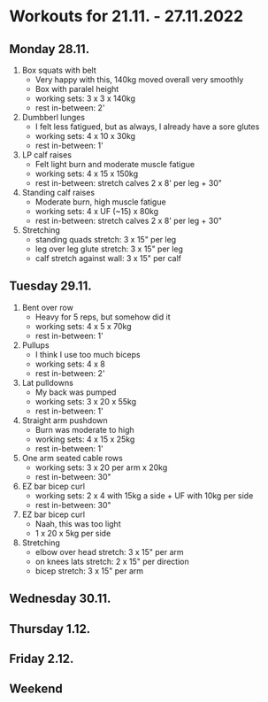 # Workouts for 21.11. - 27.11.2022

## Monday 28.11.

1. Box squats with belt
   - Very happy with this, 140kg moved overall very smoothly
   - Box with paralel height
   - working sets: 3 x 3 x 140kg
   - rest in-between: 2'
2. Dumbberl lunges
   - I felt less fatigued, but as always, I already have a sore glutes
   - working sets: 4 x 10 x 30kg
   - rest in-between: 1'
3. LP calf raises
   - Felt light burn and moderate muscle fatigue
   - working sets: 4 x 15 x 150kg
   - rest in-between: stretch calves 2 x 8' per leg + 30"
4. Standing calf raises
   - Moderate burn, high muscle fatigue
   - working sets: 4 x UF (~15) x 80kg
   - rest in-between: stretch calves 2 x 8' per leg + 30"
5. Stretching
   - standing quads stretch: 3 x 15" per leg
   - leg over leg glute stretch: 3 x 15" per leg
   - calf stretch against wall: 3 x 15" per calf

## Tuesday 29.11.

1. Bent over row
   - Heavy for 5 reps, but somehow did it
   - working sets: 4 x 5 x 70kg
   - rest in-between: 1'
2. Pullups
   - I think I use too much biceps
   - working sets: 4 x 8
   - rest in-between: 2'
3. Lat pulldowns
   - My back was pumped
   - working sets: 3 x 20 x 55kg
   - rest in-between: 1'
4. Straight arm pushdown
   - Burn was moderate to high
   - working sets: 4 x 15 x 25kg
   - rest in-between: 1'
5. One arm seated cable rows
   - working sets: 3 x 20 per arm x 20kg
   - rest in-between: 30"
6. EZ bar bicep curl
   - working sets: 2 x 4 with 15kg a side + UF with 10kg per side
   - rest in-between: 30"
7. EZ bar bicep curl
   - Naah, this was too light
   - 1 x 20 x 5kg per side
8. Stretching
   - elbow over head stretch: 3 x 15" per arm
   - on knees lats stretch: 2 x 15" per direction
   - bicep stretch: 3 x 15" per arm

## Wednesday 30.11.

## Thursday 1.12.

## Friday 2.12.

## Weekend
